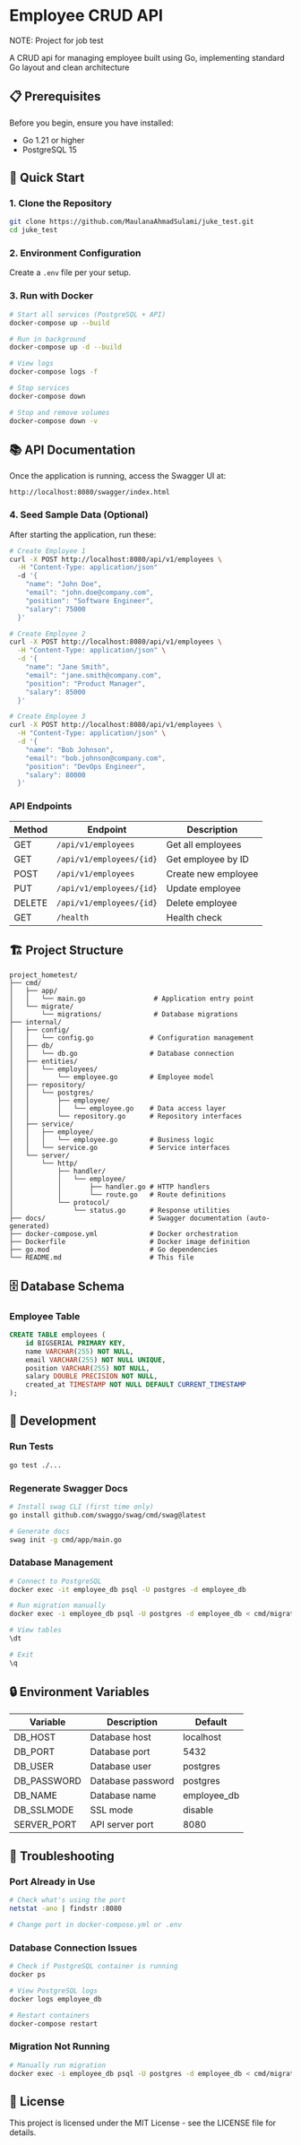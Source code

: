 # Employee CRUD API

NOTE: Project for job test

A CRUD api for managing employee built using Go, implementing standard Go layout and clean architecture


## 📋 Prerequisites

Before you begin, ensure you have installed:

- Go 1.21 or higher
- PostgreSQL 15

## 🎯 Quick Start

### 1. Clone the Repository

```bash
git clone https://github.com/MaulanaAhmadSulami/juke_test.git
cd juke_test
```

### 2. Environment Configuration

Create a `.env` file per your setup.

### 3. Run with Docker

```bash
# Start all services (PostgreSQL + API)
docker-compose up --build

# Run in background
docker-compose up -d --build

# View logs
docker-compose logs -f

# Stop services
docker-compose down

# Stop and remove volumes
docker-compose down -v
```

## 📚 API Documentation

Once the application is running, access the Swagger UI at:

```
http://localhost:8080/swagger/index.html
```

### 4. Seed Sample Data (Optional)

After starting the application, run these:

```bash
# Create Employee 1
curl -X POST http://localhost:8080/api/v1/employees \
  -H "Content-Type: application/json" 
  -d '{
    "name": "John Doe",
    "email": "john.doe@company.com",
    "position": "Software Engineer",
    "salary": 75000
  }'

# Create Employee 2
curl -X POST http://localhost:8080/api/v1/employees \
  -H "Content-Type: application/json" \
  -d '{
    "name": "Jane Smith",
    "email": "jane.smith@company.com",
    "position": "Product Manager",
    "salary": 85000
  }'

# Create Employee 3
curl -X POST http://localhost:8080/api/v1/employees \
  -H "Content-Type: application/json" \
  -d '{
    "name": "Bob Johnson",
    "email": "bob.johnson@company.com",
    "position": "DevOps Engineer",
    "salary": 80000
  }'
```

### API Endpoints

| Method | Endpoint                        | Description          |
|--------|---------------------------------|----------------------|
| GET    | `/api/v1/employees`             | Get all employees    |
| GET    | `/api/v1/employees/{id}`        | Get employee by ID   |
| POST   | `/api/v1/employees`             | Create new employee  |
| PUT    | `/api/v1/employees/{id}`        | Update employee      |
| DELETE | `/api/v1/employees/{id}`        | Delete employee      |
| GET    | `/health`                       | Health check         |


## 🏗️ Project Structure

```
project_hometest/
├── cmd/
│   ├── app/
│   │   └── main.go                 # Application entry point
│   └── migrate/
│       └── migrations/             # Database migrations
├── internal/
│   ├── config/
│   │   └── config.go              # Configuration management
│   ├── db/
│   │   └── db.go                  # Database connection
│   ├── entities/
│   │   └── employees/
│   │       └── employee.go        # Employee model
│   ├── repository/
│   │   └── postgres/
│   │       ├── employee/
│   │       │   └── employee.go    # Data access layer
│   │       └── repository.go      # Repository interfaces
│   ├── service/
│   │   ├── employee/
│   │   │   └── employee.go        # Business logic
│   │   └── service.go             # Service interfaces
│   └── server/
│       └── http/
│           ├── handler/
│           │   └── employee/
│           │       ├── handler.go # HTTP handlers
│           │       └── route.go   # Route definitions
│           └── protocol/
│               └── status.go      # Response utilities
├── docs/                          # Swagger documentation (auto-generated)
├── docker-compose.yml             # Docker orchestration
├── Dockerfile                     # Docker image definition
├── go.mod                         # Go dependencies
└── README.md                      # This file
```

## 🗄️ Database Schema

### Employee Table

```sql
CREATE TABLE employees (
    id BIGSERIAL PRIMARY KEY,
    name VARCHAR(255) NOT NULL,
    email VARCHAR(255) NOT NULL UNIQUE,
    position VARCHAR(255) NOT NULL,
    salary DOUBLE PRECISION NOT NULL,
    created_at TIMESTAMP NOT NULL DEFAULT CURRENT_TIMESTAMP
);
```

## 🔧 Development

### Run Tests

```bash
go test ./...
```

### Regenerate Swagger Docs

```bash
# Install swag CLI (first time only)
go install github.com/swaggo/swag/cmd/swag@latest

# Generate docs
swag init -g cmd/app/main.go
```

### Database Management

```bash
# Connect to PostgreSQL
docker exec -it employee_db psql -U postgres -d employee_db

# Run migration manually
docker exec -i employee_db psql -U postgres -d employee_db < cmd/migrate/migrations/000001_create_employee_table_up.sql

# View tables
\dt

# Exit
\q
```

## 🔒 Environment Variables

| Variable       | Description              | Default       |
|----------------|--------------------------|---------------|
| DB_HOST        | Database host            | localhost     |
| DB_PORT        | Database port            | 5432          |
| DB_USER        | Database user            | postgres      |
| DB_PASSWORD    | Database password        | postgres      |
| DB_NAME        | Database name            | employee_db   |
| DB_SSLMODE     | SSL mode                 | disable       |
| SERVER_PORT    | API server port          | 8080          |

## 🐛 Troubleshooting

### Port Already in Use

```bash
# Check what's using the port
netstat -ano | findstr :8080

# Change port in docker-compose.yml or .env
```

### Database Connection Issues

```bash
# Check if PostgreSQL container is running
docker ps

# View PostgreSQL logs
docker logs employee_db

# Restart containers
docker-compose restart
```

### Migration Not Running

```bash
# Manually run migration
docker exec -i employee_db psql -U postgres -d employee_db < cmd/migrate/migrations/000001_create_employee_table_up.sql
```

## 📝 License

This project is licensed under the MIT License - see the LICENSE file for details.
